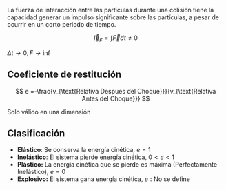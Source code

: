 La fuerza de interacción entre las partículas durante una colisión tiene la capacidad generar un impulso significante sobre las partículas, a pesar de ocurrir en un corto periodo de tiempo.

$$
\vec I_F = \int\vec Fdt \neq 0
$$

$\Delta t \to 0, F \to \inf$

## Coeficiente de restitución

$$
e =-\frac{v_{\text{Relativa Despues del Choque}}}{v_{\text{Relativa Antes del Choque}}}
$$

Solo válido en una dimensión

## Clasificación

- **Elástico**: Se conserva la energía cinética, $e = 1$
- **Inelástico**: El sistema pierde energía cinética, $0 < e <  1$
- **Plástico:** La energía cinética que se pierde es máxima (Perfectamente Inelástico), $e = 0$
- **Explosivo:** El sistema gana energía cinética, $e:\text{No se define}$
